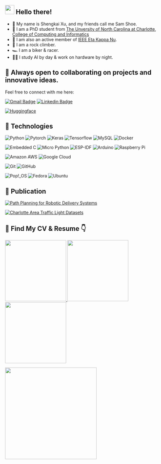 ## <img src="https://raw.githubusercontent.com/aemmadi/aemmadi/master/wave.gif" width="30"> Hello there! 
- 🧙 My name is Shengkai Xu, and my friends call me Sam Shoe.
- 🏫 I am a PhD student from [The Unversity of North Carolina at Charlotte, College of Computing and Informatics](https://cci.charlotte.edu/) 
- 📝 I am also an active member of [IEEE Eta Kappa Nu](https://hkn.ieee.org/).
- 🧗 I am a rock climber.
- 🏎 I am a biker & racer.
- 🧑‍💻 I study AI by day & work on hardware by night.

## 🫵 Always open to collaborating on projects and innovative ideas. 
Feel free to connect with me here:

[![Gmail Badge](https://img.shields.io/badge/-shengkai.x.sam@gmail.com-c14438?style=flat-square&logo=Gmail&logoColor=white&link=mailto:shengkai.x.sam@gmail.com)](mailto:shengkai.x.sam@gmail.com)
[![Linkedin Badge](https://img.shields.io/badge/-shengkai--xu--sam-blue?style=flat-square&logo=Linkedin&logoColor=white&link=https://www.linkedin.com/in/shengkai-xu-sam/)](https://www.linkedin.com/in/shengkai-xu-sam/)

[![Huggingface](https://img.shields.io/badge/%F0%9F%A4%97-%20Huggingface-yellow.svg)](https://huggingface.co/samxu29)


## 🦾 Technologies
![Python](https://img.shields.io/badge/-Python-3776AB?style=flat-square&logo=python&logoColor=ffffff)
![Pytorch](https://img.shields.io/badge/-Pytorch-EE4C2C?style=flat-square&logo=pytorch&logoColor=ffffff)
![Keras](https://img.shields.io/badge/-Keras-D00000?style=flat-square&logo=keras&logoColor=ffffff)
![Tensorflow](https://img.shields.io/badge/-Tensorflow-FF6F00?style=flat-square&logo=tensorflow&logoColor=ffffff)
![MySQL](https://img.shields.io/badge/-MySQL-4479A1?style=flat-square&logo=mysql&logoColor=ffffff)
![Docker](https://img.shields.io/badge/-Docker-2496ED?style=flat-square&logo=docker&logoColor=ffffff)

![Embedded C](https://img.shields.io/badge/-Embedded%20C-00599C?style=flat-square&logo=c&logoColor=ffffff)
![Micro Python](https://img.shields.io/badge/-Micro%20CPython-2B2728?style=flat-square&logo=micropython&logoColor=ffffff)
![ESP-IDF](https://img.shields.io/badge/-ESP%20IDF-E7352C?style=flat-square&logo=espressif&logoColor=ffffff)
![Arduino](https://img.shields.io/badge/-Arduino-00878F?style=flat-square&logo=arduino&logoColor=ffffff)
![Raspberry Pi](https://img.shields.io/badge/-Raspberry%20Pi-A22846?style=flat-square&logo=Raspberry-Pi&logoColor=ffffff)

![Amazon AWS](https://img.shields.io/badge/Amazon%20AWS-232F3E?style=flat-square&logo=amazon-aws&logoColor=ffffff)
![Google Cloud](https://img.shields.io/badge/Google%20Cloud-4285F4?style=flat-square&logo=google-cloud&logoColor=ffffff)

![Git](https://img.shields.io/badge/-Git-F05032?style=flat-square&logo=git&logoColor=ffffff)
![GitHub](https://img.shields.io/badge/-GitHub-181717?style=flat-square&logo=github&logoColor=ffffff)

![Pop!\_OS](https://img.shields.io/badge/Pop!_OS-48B9C7?style=flat-square&logo=Pop!_OS&logoColor=ffffff)
![Fedora](https://img.shields.io/badge/Fedora-294172?style=flat-square&logo=fedora&logoColor=ffffff)
![Ubuntu](https://img.shields.io/badge/Ubuntu-E95420?style=flat-square&logo=ubuntu&logoColor=ffffff)

## 📰 Publication

[![Path Planning for Robotic Delivery Systems](https://img.shields.io/badge/IEEE%20SoutheastCon-Path%20Planning%20for%20Robotic%20Delivery%20Systems-blue?logo=ieee)](https://ieeexplore.ieee.org/document/9764058)


[![Charlotte Area Traffic Light Datasets](https://img.shields.io/badge/IEEE%20HONET-Charlotte%20Area%20Traffic%20Light%20Datasets%20-blue?logo=ieee)](https://ieeexplore.ieee.org/document/10374673)

## 🚀 Find My CV & Resume 👇

<p float="left"> 
  <a href="https://github.com/samxu29/samxu29/blob/main/shengkaixu_2024cv.pdf" target="_blank"> 
    <img src="https://github.com/samxu29/samxu29/blob/main/img/shengkaixu_2023cv.pdf_1.png" width="200" /> 
  </a> 
  <a href="https://github.com/samxu29/samxu29/blob/main/shengkaixu_2024cv.pdf" target="_blank"> 
    <img src="https://github.com/samxu29/samxu29/blob/main/img/shengkaixu_2023cv.pdf_2.png" width="200" /> 
  </a> 
  <a href="https://github.com/samxu29/samxu29/blob/main/shengkaixu_2024cv.pdf" target="_blank"> 
    <img src="https://github.com/samxu29/samxu29/blob/main/img/shengkaixu_2023cv.pdf_3.png" width="200" /> 
  </a> 
</p> 
<a href="https://github.com/samxu29/samxu29/blob/main/shengkaixu_2023resume.pdf" target="_blank"> 
  <img src="https://github.com/samxu29/samxu29/blob/main/img/shengkaixu_2023resume.pdf_1.png" width="300"> </a>
